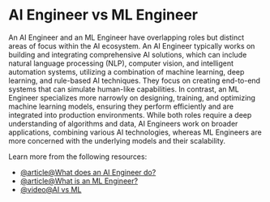 # AI Engineer vs ML Engineer

An AI Engineer and an ML Engineer have overlapping roles but distinct areas of focus within the AI ecosystem. An AI Engineer typically works on building and integrating comprehensive AI solutions, which can include natural language processing (NLP), computer vision, and intelligent automation systems, utilizing a combination of machine learning, deep learning, and rule-based AI techniques. They focus on creating end-to-end systems that can simulate human-like capabilities. In contrast, an ML Engineer specializes more narrowly on designing, training, and optimizing machine learning models, ensuring they perform efficiently and are integrated into production environments. While both roles require a deep understanding of algorithms and data, AI Engineers work on broader applications, combining various AI technologies, whereas ML Engineers are more concerned with the underlying models and their scalability.

Learn more from the following resources:

- [@article@What does an AI Engineer do?](https://www.codecademy.com/resources/blog/what-does-an-ai-engineer-do/)
- [@article@What is an ML Engineer?](https://www.coursera.org/articles/what-is-machine-learning-engineer)
- [@video@AI vs ML](https://www.youtube.com/watch?v=4RixMPF4xis)
